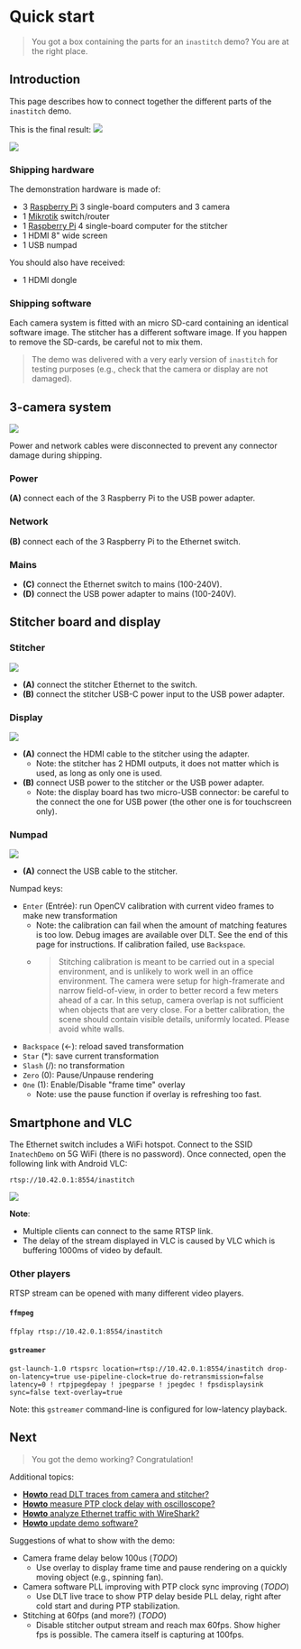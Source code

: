 # Quick start
> You got a box containing the parts for an ``inastitch`` demo? You are at the right place.

## Introduction
This page describes how to connect together the different parts of the ``inastitch`` demo.

This is the final result:
![](pics/overview.jpg)

![](pics/block_diag.png)

### Shipping hardware
The demonstration hardware is made of:
 - 3 [Raspberry Pi](https://www.raspberrypi.org) 3 single-board computers and 3 camera
 - 1 [Mikrotik](https://mikrotik.com) switch/router
 - 1 [Raspberry Pi](https://www.raspberrypi.org) 4 single-board computer for the stitcher
 - 1 HDMI 8" wide screen
 - 1 USB numpad

You should also have received:
 - 1 HDMI dongle

### Shipping software
Each camera system is fitted with an micro SD-card containing an identical software image.
The stitcher has a different software image. If you happen to remove the SD-cards, be careful not to mix them.

> The demo was delivered with a very early version of ``inastitch`` for testing purposes (e.g., check that the camera or display are not damaged).

## 3-camera system

![](pics/overview1.jpg)

Power and network cables were disconnected to prevent any connector damage during shipping.

### Power
**(A)** connect each of the 3 Raspberry Pi to the USB power adapter.

### Network
**(B)** connect each of the 3 Raspberry Pi to the Ethernet switch.

### Mains
- **(C)** connect the Ethernet switch to mains (100-240V).
- **(D)** connect the USB power adapter to mains (100-240V).

## Stitcher board and display
### Stitcher
![](pics/overview2.jpg)

- **(A)** connect the stitcher Ethernet to the switch.
- **(B)** connect the stitcher USB-C power input to the USB power adapter.

### Display
![](pics/overview3.jpg)

- **(A)** connect the HDMI cable to the stitcher using the adapter.
  - Note: the stitcher has 2 HDMI outputs, it does not matter which is used, as long as only one is used.
- **(B)** connect USB power to the stitcher or the USB power adapter.
  - Note: the display board has two micro-USB connector: be careful to the connect the one for USB power (the other one is for touchscreen only).

### Numpad
![](pics/overview4.jpg)

 - **(A)** connect the USB cable to the stitcher.

Numpad keys:
 - ``Enter`` (Entrée): run OpenCV calibration with current video frames to make new transformation
   - Note: the calibration can fail when the amount of matching features is too low. Debug images are available over DLT. See the end of this page for instructions. If calibration failed, use ``Backspace``.
   - > Stitching calibration is meant to be carried out in a special environment, and is unlikely to work well in an office environment. The camera were setup for high-framerate and narrow field-of-view, in order to better record a few meters ahead of a car. In this setup, camera overlap is not sufficient when objects that are very close. For a better calibration, the scene should contain visible details, uniformly located. Please avoid white walls.
 - ``Backspace`` (<-): reload saved transformation
 - ``Star`` (\*): save current transformation
 - ``Slash`` (/): no transformation
 - ``Zero`` (0): Pause/Unpause rendering
 - ``One`` (1): Enable/Disable "frame time" overlay
   - Note: use the pause function if overlay is refreshing too fast.

## Smartphone and VLC
The Ethernet switch includes a WiFi hotspot. Connect to the SSID ``InatechDemo`` on 5G WiFi (there is no password). Once connected, open the following link with Android VLC:

    rtsp://10.42.0.1:8554/inastitch

![](pics/android_vlc.jpg)

**Note**:
 - Multiple clients can connect to the same RTSP link.
 - The delay of the stream displayed in VLC is caused by VLC which is buffering 1000ms of video by default.

### Other players
RTSP stream can be opened with many different video players.

#### ``ffmpeg``

    ffplay rtsp://10.42.0.1:8554/inastitch

#### ``gstreamer``

    gst-launch-1.0 rtspsrc location=rtsp://10.42.0.1:8554/inastitch drop-on-latency=true use-pipeline-clock=true do-retransmission=false latency=0 ! rtpjpegdepay ! jpegparse ! jpegdec ! fpsdisplaysink sync=false text-overlay=true

Note: this ``gstreamer`` command-line is configured for low-latency playback.

## Next
> You got the demo working? Congratulation!

Additional topics:
 - [**Howto** read DLT traces from camera and stitcher?](../howto/dlt/)
 - [**Howto** measure PTP clock delay with oscilloscope?](../howto/oscilloscope_and_ptp/)
 - [**Howto** analyze Ethernet traffic with WireShark?](../howto/wireshark_and_mirroring/)
 - [**Howto** update demo software?](../howto/software_update/)

Suggestions of what to show with the demo:
 - Camera frame delay below 100us (*TODO*)
   - Use overlay to display frame time and pause rendering on a quickly moving object (e.g., spinning fan).
 - Camera software PLL improving with PTP clock sync improving (*TODO*)
   - Use DLT live trace to show PTP delay beside PLL delay, right after cold start and during PTP stabilization.
 - Stitching at 60fps (and more?) (*TODO*)
   - Disable stitcher output stream and reach max 60fps. Show higher fps is possible. The camera itself is capturing at 100fps.
 

